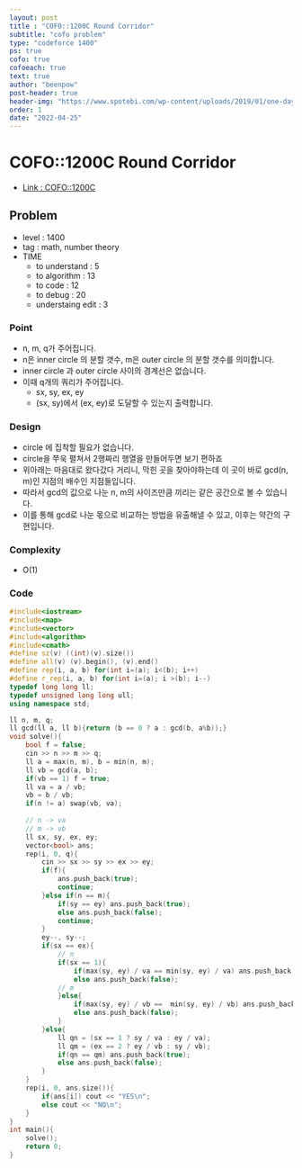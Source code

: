 ```yaml
---
layout: post
title : "COFO::1200C Round Corridor"
subtitle: "cofo problem"
type: "codeforce 1400"
ps: true
cofo: true
cofoeach: true
text: true
author: "beenpow"
post-header: true
header-img: "https://www.spotebi.com/wp-content/uploads/2019/01/one-day-day-one-workout-motivation-spotebi.jpg"
order: 1
date: "2022-04-25"
---
```

# COFO::1200C Round Corridor
- [Link : COFO::1200C](https://codeforces.com/problemset/problem/1200/C)


## Problem 

- level : 1400
- tag : math, number theory
- TIME
  - to understand    : 5
  - to algorithm     : 13
  - to code          : 12
  - to debug         : 20
  - understaing edit : 3

### Point
- n, m, q가 주어집니다.
- n은 inner circle 의 분할 갯수, m은 outer circle 의 분할 갯수를 의미합니다.
- inner circle 과 outer circle 사이의 경계선은 없습니다.
- 이때 q개의 쿼리가 주어집니다.
  - sx, sy, ex, ey
  - (sx, sy)에서 (ex, ey)로 도달할 수 있는지 출력합니다.

### Design
- circle 에 집착할 필요가 없습니다.
- circle을 쭈욱 펼쳐서 2행짜리 행열을 만들어두면 보기 편하죠
- 위아래는 마음대로 왔다갔다 거리니, 막힌 곳을 찾아야하는데 이 곳이 바로 gcd(n, m)인 지점의 배수인 지점들입니다.
- 따라서 gcd의 값으로 나눈 n, m의 사이즈만큼 끼리는 같은 공간으로 볼 수 있습니다.
- 이를 통해 gcd로 나눈 몫으로 비교하는 방법을 유출해낼 수 있고, 이후는 약간의 구현입니다.

### Complexity
- O(1)

### Code

```cpp
#include<iostream>
#include<map>
#include<vector>
#include<algorithm>
#include<cmath>
#define sz(v) ((int)(v).size())
#define all(v) (v).begin(), (v).end()
#define rep(i, a, b) for(int i=(a); i<(b); i++)
#define r_rep(i, a, b) for(int i=(a); i >(b); i--)
typedef long long ll;
typedef unsigned long long ull;
using namespace std;

ll n, m, q;
ll gcd(ll a, ll b){return (b == 0 ? a : gcd(b, a%b));}
void solve(){
    bool f = false;
    cin >> n >> m >> q;
    ll a = max(n, m), b = min(n, m);
    ll vb = gcd(a, b);
    if(vb == 1) f = true;
    ll va = a / vb;
    vb = b / vb;
    if(n != a) swap(vb, va);
    
    // n -> va
    // m -> vb
    ll sx, sy, ex, ey;
    vector<bool> ans;
    rep(i, 0, q){
        cin >> sx >> sy >> ex >> ey;
        if(f){
            ans.push_back(true);
            continue;
        }else if(n == m){
            if(sy == ey) ans.push_back(true);
            else ans.push_back(false);
            continue;
        }
        ey--, sy--;
        if(sx == ex){
            // n
            if(sx == 1){
                if(max(sy, ey) / va == min(sy, ey) / va) ans.push_back(true);
                else ans.push_back(false);
            // m
            }else{
                if(max(sy, ey) / vb ==  min(sy, ey) / vb) ans.push_back(true);
                else ans.push_back(false);
            }
        }else{
            ll qn = (sx == 1 ? sy / va : ey / va);
            ll qm = (ex == 2 ? ey / vb : sy / vb);
            if(qn == qm) ans.push_back(true);
            else ans.push_back(false);
        }
    }
    rep(i, 0, ans.size()){
        if(ans[i]) cout << "YES\n";
        else cout << "NO\n";
    }
}
int main(){
    solve();
    return 0;
}
```
